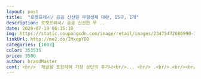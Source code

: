 ```yaml
---
layout: post 
title:  "로켓프레시/ 곰곰 신선한 무항생제 대란, 15구, 1개" 
description: 로켓프레시/ 곰곰 신선한 무 ..
date: 2020-07-19 06:15:10 
img: https://static.coupangcdn.com/image/retail/images/23475472686990-32358184-d00d-4d24-ad64-81ab786a6601.jpg 
linkUrl: http://me2.do/IMxqpYDD 
categories: [1003] 
color: 353535 
price: 3500 
author: brandMaster 
cont: <br/>  제글을 포함하여 가장 상단의 후기나<br/>... <br/> .<br/>.<br/><br/>3/28일 산란.<br/> 주문4/1일 배송4/2일 새벽.<br/> 3번 개선된 케이지 닭장 사육 이네요!!! 계란은 깨끗하고 흠 없습니다.<br/> 그리고 대란보단 크기가 좀 큰것도 섞여 있네요;; 어떤건 왕란만한것도 있습니다.<br/>  크고 싱싱하네요<br/><br/>추가<br/>◆ 구매이유<br/>◆ 구매후기<br/>◆ 시식평<br/>가격차이가 크지 않고 계란소비가 많은집이므로<br/>결론적으로 곰곰 무항생제 신선한 대란 30구를 아주 잘 구매한것 같습니다.<br/> 앞으로 계란도 쭈욱 곰곰 시리즈를 애용하게 될 것 같습니다.<br/> 생각해 보니 곰곰시리즈는 왠만하면 실패를 한적이 없는것 같네요.<br/> 우유도 고기도 이제 계란까지 말입니다.<br/> 곰곰 무항생제 신선한 대란 30구 아주 훌륭한 선택이었던것 같습니다.<br/> 대 만족입니다.<br/> 아주 애정하게 될 것 같습니다.<br/> 강추합니다.<br/><br/>계란 노른자에 함유된 비타민 D는  칼슘의 흡수율을 높여 성장기 아이들의 뼈 성장을 도와줍니다.<br/> 계란엔 면역력 강화에 결정적인 역할을 하는 비타민 D와 비타민 E가 다량 함유돼 있습니다<br/>계란 흰자는 저칼로리 고단백 식품입니다  저칼로리 식품에 비해 포만감이 더 오래 가고 노른자는 흰자보다 칼로리가 상대적으로 높지만 건강에 유익한 지방이 풍부합니다<br/>계란은  성장기 어린이에게 없어선 안 될 식재료입니다.<br/> 계란은 자라나는 아이들에게 최고의 단백질 공급식품인데 성장기 어린이의 근육 형성을 돕는 단백질은 없어선 안 될 필수 요소입니다<br/>계란을 통해 비타민 E를 충분히 섭취하면 세포 노화를 막는 효과가 있습니다 상처 치유가 빨라지고 흉터를 없애는 데도 효과적이지요!!!!<br/>계란판에 붙어 힘없이 뜯기는일은 없었어요.<br/><br/> 
---
```

 